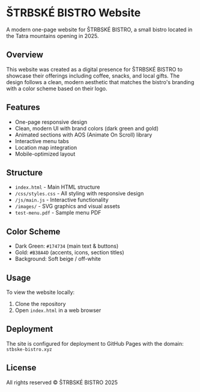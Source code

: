 # ŠTRBSKÉ BISTRO Website

A modern one-page website for ŠTRBSKÉ BISTRO, a small bistro located in the Tatra mountains opening in 2025.

## Overview

This website was created as a digital presence for ŠTRBSKÉ BISTRO to showcase their offerings including coffee, snacks, and local gifts. The design follows a clean, modern aesthetic that matches the bistro's branding with a color scheme based on their logo.

## Features

- One-page responsive design
- Clean, modern UI with brand colors (dark green and gold)
- Animated sections with AOS (Animate On Scroll) library
- Interactive menu tabs
- Location map integration
- Mobile-optimized layout

## Structure

- `index.html` - Main HTML structure
- `/css/styles.css` - All styling with responsive design
- `/js/main.js` - Interactive functionality
- `/images/` - SVG graphics and visual assets
- `test-menu.pdf` - Sample menu PDF

## Color Scheme

- Dark Green: `#174734` (main text & buttons)
- Gold: `#B38A4D` (accents, icons, section titles)
- Background: Soft beige / off-white

## Usage

To view the website locally:
1. Clone the repository
2. Open `index.html` in a web browser

## Deployment

The site is configured for deployment to GitHub Pages with the domain: `stbske-bistro.xyz`

## License

All rights reserved © ŠTRBSKÉ BISTRO 2025
